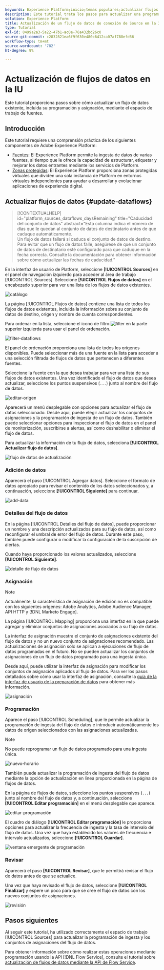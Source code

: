 ```yaml
---
keywords: Experience Platform;inicio;temas populares;actualizar flujos de datos;editar programación
description: Este tutorial trata los pasos para actualizar una programación de flujo de datos, incluida su frecuencia de ingesta y tasa de intervalo, mediante el espacio de trabajo Fuentes.
solution: Experience Platform
title: Actualización de un flujo de datos de conexión de Source en la IU
type: Tutorial
exl-id: 0499a2a3-5a22-47b1-ac0e-76a432bd26c0
source-git-commit: c2832821ea6f9f630e480c6412ca07af788efd66
workflow-type: tm+mt
source-wordcount: '782'
ht-degree: 9%

---
```


# Actualización de flujos de datos en la IU

Este tutorial proporciona pasos sobre cómo actualizar un flujo de datos existente, incluida su programación y asignación, mediante el espacio de trabajo de fuentes.

## Introducción

Este tutorial requiere una comprensión práctica de los siguientes componentes de Adobe Experience Platform:

* [Fuentes](../../home.md): El Experience Platform permite la ingesta de datos de varias fuentes, al tiempo que le ofrece la capacidad de estructurar, etiquetar y mejorar los datos entrantes mediante los servicios de Platform.
* [Zonas protegidas](../../../sandboxes/home.md): El Experience Platform proporciona zonas protegidas virtuales que dividen una sola instancia de Platform en entornos virtuales independientes para ayudar a desarrollar y evolucionar aplicaciones de experiencia digital.

## Actualizar flujos de datos {#update-dataflows}

>[!CONTEXTUALHELP]
>id="platform_sources_dataflows_daysRemaining"
>title="Caducidad del conjunto de datos"
>abstract="Esta columna indica el número de días que le quedan al conjunto de datos de destinatario antes de que caduque automáticamente.<br>Un flujo de datos fallará si caduca el conjunto de datos de destino. Para evitar que un flujo de datos falle, asegúrese de que un conjunto de datos de destinatario esté configurado para que caduque en la fecha correcta. Consulte la documentación para obtener información sobre cómo actualizar las fechas de caducidad."

En la interfaz de usuario de Platform, seleccione **[!UICONTROL Sources]** en el panel de navegación izquierdo para acceder al área de trabajo [!UICONTROL Sources]. Seleccione **[!UICONTROL Flujos de datos]** en el encabezado superior para ver una lista de los flujos de datos existentes.

![catálogo](../../images/tutorials/update-dataflows/catalog.png)

La página [!UICONTROL Flujos de datos] contiene una lista de todos los flujos de datos existentes, incluida la información sobre su conjunto de datos de destino, origen y nombre de cuenta correspondientes.

Para ordenar en la lista, seleccione el icono de filtro ![filter](/help/images/icons/filter.png) en la parte superior izquierda para usar el panel de ordenación.

![filter-dataflows](../../images/tutorials/update-dataflows/filter-dataflows.png)

El panel de ordenación proporciona una lista de todos los orígenes disponibles. Puede seleccionar más de una fuente en la lista para acceder a una selección filtrada de flujos de datos que pertenecen a diferentes fuentes.

Seleccione la fuente con la que desea trabajar para ver una lista de sus flujos de datos existentes. Una vez identificado el flujo de datos que desea actualizar, seleccione los puntos suspensivos (`...`) junto al nombre del flujo de datos.

![editar-origen](../../images/tutorials/update-dataflows/edit-source.png)

Aparecerá un menú desplegable con opciones para actualizar el flujo de datos seleccionado. Desde aquí, puede elegir actualizar los conjuntos de asignaciones y la programación de ingesta de un flujo de datos. También puede seleccionar opciones para inspeccionar el flujo de datos en el panel de monitorización, suscribirse a alertas, así como deshabilitar o eliminar el flujo de datos.

Para actualizar la información de tu flujo de datos, selecciona **[!UICONTROL Actualizar flujo de datos]**.

![flujo de datos de actualización](../../images/tutorials/update-dataflows/update-dataflow.png)

### Adición de datos

Aparecerá el paso [!UICONTROL Agregar datos]. Seleccione el formato de datos apropiado para revisar el contenido de los datos seleccionados y, a continuación, seleccione **[!UICONTROL Siguiente]** para continuar.

![add-data](../../images/tutorials/update-dataflows/add-data.png)

### Detalles del flujo de datos

En la página [!UICONTROL Detalles del flujo de datos], puede proporcionar un nombre y una descripción actualizados para su flujo de datos, así como reconfigurar el umbral de error del flujo de datos. Durante este paso, también puede configurar o modificar la configuración de la suscripción de alertas.

Cuando haya proporcionado los valores actualizados, seleccione **[!UICONTROL Siguiente]**.

![detalle de flujo de datos](../../images/tutorials/update-dataflows/dataflow-detail.png)

### Asignación

>[!NOTE]
>
>Actualmente, la característica de asignación de edición no es compatible con los siguientes orígenes: Adobe Analytics, Adobe Audience Manager, API HTTP y [!DNL Marketo Engage].

La página [!UICONTROL Mapping] proporciona una interfaz en la que puede agregar y eliminar conjuntos de asignaciones asociados a su flujo de datos.

La interfaz de asignación muestra el conjunto de asignaciones existente del flujo de datos y no un nuevo conjunto de asignaciones recomendado. Las actualizaciones de asignación solo se aplican a ejecuciones de flujo de datos programadas en el futuro. No se pueden actualizar los conjuntos de asignaciones de un flujo de datos programado para una ingesta única.

Desde aquí, puede utilizar la interfaz de asignación para modificar los conjuntos de asignación aplicados al flujo de datos. Para ver los pasos detallados sobre cómo usar la interfaz de asignación, consulte la [guía de la interfaz de usuario de la preparación de datos](../../../data-prep/ui/mapping.md) para obtener más información.

![asignación](../../images/tutorials/update-dataflows/mapping.png)

### Programación

Aparece el paso [!UICONTROL Scheduling], que le permite actualizar la programación de ingesta del flujo de datos e introducir automáticamente los datos de origen seleccionados con las asignaciones actualizadas.

>[!NOTE]
>
>No puede reprogramar un flujo de datos programado para una ingesta única.

![nuevo-horario](../../images/tutorials/update-dataflows/new-schedule.png)

También puede actualizar la programación de ingesta del flujo de datos mediante la opción de actualización en línea proporcionada en la página de flujos de datos.

En la página de flujos de datos, seleccione los puntos suspensivos (`...`) junto al nombre del flujo de datos y, a continuación, seleccione **[!UICONTROL Editar programación]** en el menú desplegable que aparece.

![editar-programación](../../images/tutorials/update-dataflows/edit-schedule.png)

El cuadro de diálogo **[!UICONTROL Editar programación]** le proporciona opciones para actualizar la frecuencia de ingesta y la tasa de intervalo del flujo de datos. Una vez que haya establecido los valores de frecuencia e intervalo actualizados, seleccione **[!UICONTROL Guardar]**.

![ventana emergente de programación](../../images/tutorials/update-dataflows/schedule-pop-up.png)

### Revisar

Aparecerá el paso **[!UICONTROL Revisar]**, que le permitirá revisar el flujo de datos antes de que se actualice.

Una vez que haya revisado el flujo de datos, seleccione **[!UICONTROL Finalizar]** y espere un poco para que se cree el flujo de datos con los nuevos conjuntos de asignaciones.

![revisión](../../images/tutorials/update-dataflows/review.png)

## Pasos siguientes

Al seguir este tutorial, ha utilizado correctamente el espacio de trabajo [!UICONTROL Sources] para actualizar la programación de ingesta y los conjuntos de asignaciones del flujo de datos.

Para obtener información sobre cómo realizar estas operaciones mediante programación usando la API [!DNL Flow Service], consulte el tutorial sobre [actualización de flujos de datos mediante la API de Flow Service](../../tutorials/api/update-dataflows.md).
